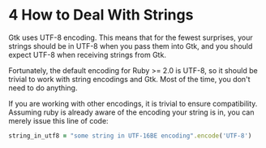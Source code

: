 # 4 How to Deal With Strings

Gtk uses UTF-8 encoding.  This means that for the fewest surprises, your
strings should be in UTF-8 when you pass them into Gtk, and you should expect
UTF-8 when receiving strings from Gtk.

Fortunately, the default encoding for Ruby >= 2.0 is UTF-8, so it should be
trivial to work with string encodings and Gtk.  Most of the time, you don't
need to do anything.

If you are working with other encodings, it is trivial to ensure
compatibility.  Assuming ruby is already aware of the encoding your string is
in, you can merely issue this line of code:

```ruby
string_in_utf8 = "some string in UTF-16BE encoding".encode('UTF-8')
```
